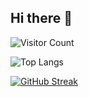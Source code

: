 ## Hi there 👋

![Visitor Count](https://komarev.com/ghpvc/?username=T-BO0&color=blue)

![Top Langs](https://github-readme-stats.vercel.app/api/top-langs/?username=T-BO0&layout=compact)

[![GitHub Streak](https://streak-stats.demolab.com?user=T-BO0&theme=radical)](https://git.io/streak-stats)


<!--
**T-BO0/T-BO0** is a ✨ _special_ ✨ repository because its `README.md` (this file) appears on your GitHub profile.

Here are some ideas to get you started:

- 🔭 I’m currently working on ...
- 🌱 I’m currently learning ...
- 👯 I’m looking to collaborate on ...
- 🤔 I’m looking for help with ...
- 💬 Ask me about ...
- 📫 How to reach me: ...
- 😄 Pronouns: ...
- ⚡ Fun fact: ...
-->
